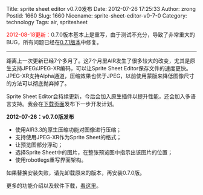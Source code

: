 Title: sprite sheet editor v0.7.0发布
Date: 2012-07-26 17:25:33
Author: zrong
Postid: 1660
Slug: 1660
Nicename: sprite-sheet-editor-v0-7-0
Category: technology
Tags: air, spritesheet

<span
style="color:red;">2012-08-18更新：</span>0.7.0版本基本上是重写，由于测试不充分，导致了非常重大的BUG，所有问题已经在[0.7.1版本](http://zengrong.net/post/1668.htm)中修复。

------------------------------------------------------------------------

距离上一次更新已经7个多月了。这7个月里AIR发生了很多较大的改变，尤其是原生支持JPEG/JPEG-XR编码，可以让Sprite
Sheet
Editor保存文件的速度更快。JPEG-XR支持Alpha通道，压缩效果也优于JPEG，以前使用蒙版来降低图像尺寸的方法可以彻底抛弃掉了。

Sprite Sheet
Editor会持续更新，今后会加入原生插件以提升性能，还会加入多语言支持。我会在[下载页面](http://zengrong.net/sprite_sheet_editor)发布下一步开发计划。

**2012-07-26：v0.7.0版发布**

-   使用AIR3.3的原生压缩功能对图像进行压缩；
-   支持使用JPEG-XR作为Sprite Sheet的格式；
-   让预览图部分浮动；
-   选择Sprite Sheet中的图片，在整张预览图中指示出该图片的位置；
-   使用robotlegs重写界面架构。

如果替换安装失败，请先卸载原来的版本，再安装0.7.0版。

更多的功能介绍以及软件下载，[看这里](http://zengrong.net/sprite_sheet_editor)。

